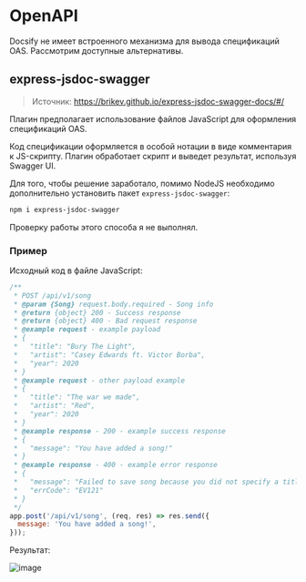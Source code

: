 # OpenAPI

Docsify не имеет встроенного механизма для вывода спецификаций OAS. Рассмотрим доступные альтернативы.

## express-jsdoc-swagger

> Источник: https://brikev.github.io/express-jsdoc-swagger-docs/#/

Плагин предполагает использование файлов JavaScript для оформления спецификаций OAS. 

Код спецификации оформляется в особой нотации в виде комментария к JS-скрипту. Плагин обработает скрипт и выведет результат, используя Swagger UI. 

Для того, чтобы решение заработало, помимо NodeJS необходимо дополнительно установить пакет `express-jsdoc-swagger`:

```bash
npm i express-jsdoc-swagger
```

Проверку работы этого способа я не выполнял.

### Пример

Исходный код в файле JavaScript:

```javascript
/**
 * POST /api/v1/song
 * @param {Song} request.body.required - Song info
 * @return {object} 200 - Success response
 * @return {object} 400 - Bad request response
 * @example request - example payload
 * {
 *   "title": "Bury The Light",
 *   "artist": "Casey Edwards ft. Victor Borba",
 *   "year": 2020
 * }
 * @example request - other payload example
 * {
 *   "title": "The war we made",
 *   "artist": "Red",
 *   "year": 2020
 * }
 * @example response - 200 - example success response
 * {
 *   "message": "You have added a song!"
 * }
 * @example response - 400 - example error response
 * {
 *   "message": "Failed to save song because you did not specify a title",
 *   "errCode": "EV121"
 * }
 */
app.post('/api/v1/song', (req, res) => res.send({
  message: 'You have added a song!',
}));
```

Результат:

![image](https://brikev.github.io/express-jsdoc-swagger-docs/assets/examples.png)

